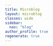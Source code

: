 ```yaml
---
title: Microblog
layout: microblog
classes: wide
sidebar:
  nav: "blog"
author_profile: true
regenerate: true
---
```


<div id="list-container">
    <ul id="infinite-list">
        <!-- Las publicaciones se agregarán aquí mediante JavaScript -->
    </ul>
</div>


  <script>
// Variable para rastrear el índice del último post cargado
let lastLoadedIndex = 0;
// Almacena los IDs de los posts ya cargados
let loadedPostIds = [];

// Función para cargar los siguientes 10 posts
function loadNextPosts() {
    const list = document.getElementById('infinite-list');

    // Simulando carga de datos
    setTimeout(() => {
        // Obtener los siguientes 10 posts
        const batchSize = 10;
        let loadedPosts = 0;

        {% assign sorted_posts = site.microblog | sort: 'date' | reverse %}
        {% for post in sorted_posts %}
            // Omitir este post si ya ha sido cargado
            if (!loadedPostIds.includes('{{ post.id }}')) {
                let listItem = document.createElement('li');
                listItem.innerHTML = `
                    <div class="tweet">
                        <div class="author-image">
                            <img class="img-tweet" src="{{ post.photo }}" alt="Avatar"/>
                        </div>
                        <div class="tweet-content">
                            <div class="author">{{ post.author }}</div>
                            <div class="title"><a href="{{ site.url }}{{ site.baseurl }}{{ post.url }}">{{ post.title }}</a></div>
                            <div class="content">{{ post.content}}</div>
                            <div class="tags">
                              {% for tag in post.tags %}
                                  <a href="{{ site.url }}{{ site.baseurl }}/microblog/tags/{{ tag | slugify }}" class="tag">{{ tag }}</a>
                              {% endfor %}
                            </div>
                            <div class="date">{{ post.date | date: "%d / %m / %Y" }}</div>
                        </div>
                    </div>`;
                list.appendChild(listItem);
                loadedPostIds.push('{{ post.id }}');
                loadedPosts++;
                lastLoadedIndex++;
            }
            if (loadedPosts >= batchSize) {
                return; // Salir de la función una vez que se hayan cargado los siguientes 10 posts
            }
        {% endfor %}
    }, 500); // Simulación de tiempo de carga
}

// Listener para detectar el scroll
window.addEventListener('scroll', () => {
    const { scrollTop, scrollHeight, clientHeight } = document.documentElement;
    if (scrollTop + clientHeight >= scrollHeight - 5) {
        // Cargar los siguientes 10 posts cuando se alcance el final de la página
        loadNextPosts();
    }
});

// Cargar los primeros 10 posts al cargar
loadNextPosts();

</script>

